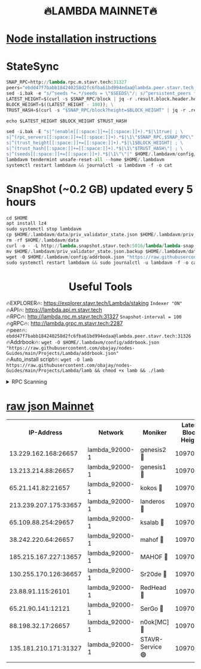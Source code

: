 <h1 align="center"> 🔥LAMBDA MAINNET🔥</h1>


[Node installation instructions](https://github.com/obajay/nodes-Guides/tree/main/Projects/Lambda)
=


# StateSync
```python
SNAP_RPC=http://lambda.rpc.m.stavr.tech:31327
peers="ebdd47f7babb184240258d2fc6fba61bd994edaa@lambda.peer.stavr.tech:31326" 
sed -i.bak -e "s/^seeds *=.*/seeds = \"$SEEDS\"/; s/^persistent_peers *=.*/persistent_peers = \"$PEERS\"/" $HOME/.lambdavm/config/config.toml
LATEST_HEIGHT=$(curl -s $SNAP_RPC/block | jq -r .result.block.header.height); \
BLOCK_HEIGHT=$((LATEST_HEIGHT - 100)); \
TRUST_HASH=$(curl -s "$SNAP_RPC/block?height=$BLOCK_HEIGHT" | jq -r .result.block_id.hash)

echo $LATEST_HEIGHT $BLOCK_HEIGHT $TRUST_HASH

sed -i.bak -E "s|^(enable[[:space:]]+=[[:space:]]+).*$|\1true| ; \
s|^(rpc_servers[[:space:]]+=[[:space:]]+).*$|\1\"$SNAP_RPC,$SNAP_RPC\"| ; \
s|^(trust_height[[:space:]]+=[[:space:]]+).*$|\1$BLOCK_HEIGHT| ; \
s|^(trust_hash[[:space:]]+=[[:space:]]+).*$|\1\"$TRUST_HASH\"| ; \
s|^(seeds[[:space:]]+=[[:space:]]+).*$|\1\"\"|" $HOME/.lambdavm/config/config.toml
lambdavm tendermint unsafe-reset-all --home $HOME/.lambdavm
systemctl restart lambdavm && journalctl -u lambdavm -f -o cat

```
# SnapShot (~0.2 GB) updated every 5 hours
```python
cd $HOME
apt install lz4
sudo systemctl stop lambdavm
cp $HOME/.lambdavm/data/priv_validator_state.json $HOME/.lambdavm/priv_validator_state.json.backup
rm -rf $HOME/.lambdavm/data
curl -o - -L http://lambda.snapshot.stavr.tech:5016/lambda/lambda-snap.tar.lz4 | lz4 -c -d - | tar -x -C $HOME/.lambdavm --strip-components 2
mv $HOME/.lambdavm/priv_validator_state.json.backup $HOME/.lambdavm/data/priv_validator_state.json
wget -O $HOME/.lambdavm/config/addrbook.json "https://raw.githubusercontent.com/obajay/nodes-Guides/main/Projects/Lambda/addrbook.json"
sudo systemctl restart lambdavm && sudo journalctl -u lambdavm -f -o cat
```
 <h1 align="center"> Useful Tools</h1>

🔥EXPLORER🔥:      https://explorer.stavr.tech/Lambda/staking	        `Indexer "ON"` \
🔥API🔥: 			 		 https://lambda.api.m.stavr.tech \
🔥RPC🔥:           http://lambda.rpc.m.stavr.tech:31327	              `Snapshot-interval = 100` \
🔥gRPC🔥:          http://lambda.grpc.m.stavr.tech:2287 \
🔥peer🔥:					 `ebdd47f7babb184240258d2fc6fba61bd994edaa@lambda.peer.stavr.tech:31326` \
🔥Addrbook🔥:    ```wget -O $HOME/.lambdavm/config/addrbook.json "https://raw.githubusercontent.com/obajay/nodes-Guides/main/Projects/Lambda/addrbook.json"``` \
🔥Auto_install script🔥: ```wget -O lamb https://raw.githubusercontent.com/obajay/nodes-Guides/main/Projects/Lambda/lamb && chmod +x lamb && ./lamb```


<details>
<summary>RPC Scanning</summary>

<h2 align="center"> We scan nodes in real time every 4 hours. And we provide the final result of RPC endpoints.
We cannot influence the operation of these nodes in any way. </h2>


```python
If Voting Power is higher than 0 --> then the Node is a validator of the network and may be subject to attack and be a potential threat to the chain.
```
```python
We marked such validators with a red symbol
```

</details>

[raw json Mainnet](https://rpc-check.lambm.stavr.tech/lambm/rpc-lambm-result.json)
=


<table><tr><th>IP-Address</th><th>Network</th><th>Moniker</th><th>Latest Block Height</th><th>Earliest Block Height</th><th>Catching Up</th><th>Tx Index</th><th>Voting Power</th><th>Scan Time</th></tr><tr><td>13.229.162.168:26657</td><td>lambda_92000-1</td><td>genesis2 🔴</td><td>10970628</td><td>1</td><td>False</td><td>on</td><td>16647390</td><td>2024-01-06T06:17:19.663926959UTC</td></tr><tr><td>13.213.214.88:26657</td><td>lambda_92000-1</td><td>genesis1 🔴</td><td>10970628</td><td>1</td><td>False</td><td>on</td><td>107835</td><td>2024-01-06T06:17:24.588434391UTC</td></tr><tr><td>65.21.141.82:21657</td><td>lambda_92000-1</td><td>kokos 🔴</td><td>10970629</td><td>7716001</td><td>False</td><td>off</td><td>546765</td><td>2024-01-06T06:17:27.058669398UTC</td></tr><tr><td>213.239.207.175:33657</td><td>lambda_92000-1</td><td>landeros 🔴</td><td>10970626</td><td>8136001</td><td>False</td><td>off</td><td>1251978</td><td>2024-01-06T06:17:13.507221781UTC</td></tr><tr><td>65.109.88.254:29657</td><td>lambda_92000-1</td><td>ksalab 🔴</td><td>10970629</td><td>8715001</td><td>False</td><td>on</td><td>505310</td><td>2024-01-06T06:17:29.786934547UTC</td></tr><tr><td>38.242.220.64:26657</td><td>lambda_92000-1</td><td>mahof 🔴</td><td>10970625</td><td>10131001</td><td>False</td><td>off</td><td>770350</td><td>2024-01-06T06:17:06.778221899UTC</td></tr><tr><td>185.215.167.227:13657</td><td>lambda_92000-1</td><td>MAHOF 🔴</td><td>10970628</td><td>10134001</td><td>False</td><td>on</td><td>2051510</td><td>2024-01-06T06:17:23.292436073UTC</td></tr><tr><td>130.255.170.126:36657</td><td>lambda_92000-1</td><td>Sr20de 🔴</td><td>10970626</td><td>10715001</td><td>False</td><td>off</td><td>674319</td><td>2024-01-06T06:17:14.222274324UTC</td></tr><tr><td>23.88.91.115:26101</td><td>lambda_92000-1</td><td>RedHead 🔴</td><td>10970626</td><td>10870626</td><td>False</td><td>off</td><td>553202</td><td>2024-01-06T06:17:13.742072454UTC</td></tr><tr><td>65.21.90.141:12121</td><td>lambda_92000-1</td><td>SerGo 🔴</td><td>10970629</td><td>10870629</td><td>False</td><td>off</td><td>10591808</td><td>2024-01-06T06:17:30.135604403UTC</td></tr><tr><td>88.198.32.17:26657</td><td>lambda_92000-1</td><td>n0ok[MC] 🔴</td><td>10970630</td><td>10870630</td><td>False</td><td>off</td><td>1578630</td><td>2024-01-06T06:17:33.136339670UTC</td></tr><tr><td>135.181.210.171:31327</td><td>lambda_92000-1</td><td>STAVR-Service 🟢</td><td>10970629</td><td>10966501</td><td>False</td><td>on</td><td>0</td><td>2024-01-06T06:17:29.449239931UTC</td></tr></table>
